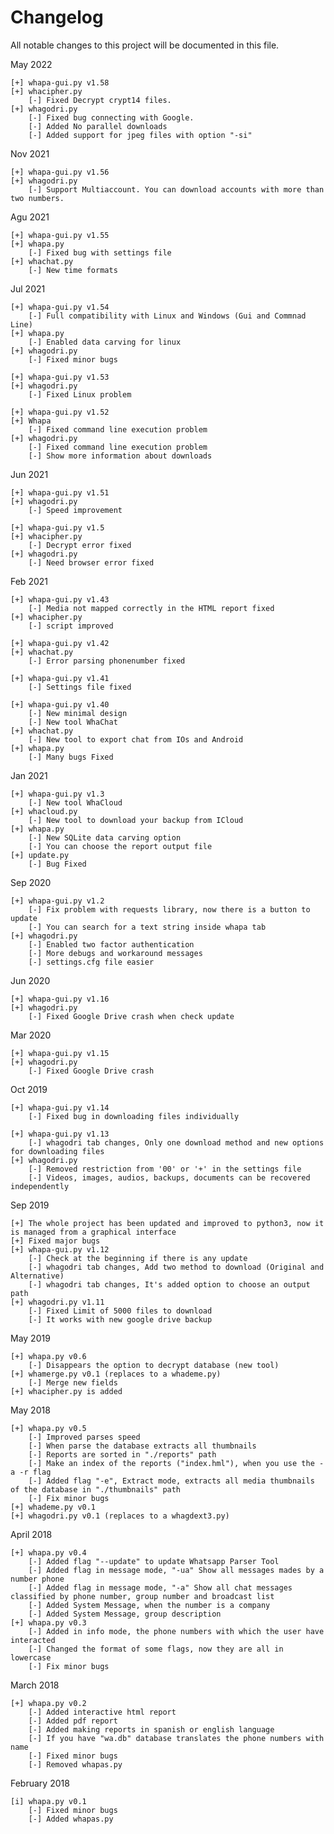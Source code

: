 Changelog
====
All notable changes to this project will be documented in this file.

May 2022

	[+] whapa-gui.py v1.58
	[+] whacipher.py
		[-] Fixed Decrypt crypt14 files.
	[+] whagodri.py
		[-] Fixed bug connecting with Google.
		[-] Added No parallel downloads
		[-] Added support for jpeg files with option "-si"

Nov 2021

	[+] whapa-gui.py v1.56
	[+] whagodri.py
		[-] Support Multiaccount. You can download accounts with more than two numbers.
Agu 2021

	[+] whapa-gui.py v1.55
	[+] whapa.py
		[-] Fixed bug with settings file
	[+] whachat.py
		[-] New time formats
		
Jul 2021

	[+] whapa-gui.py v1.54
		[-] Full compatibility with Linux and Windows (Gui and Commnad Line)
	[+] whapa.py
		[-] Enabled data carving for linux
	[+] whagodri.py
		[-] Fixed minor bugs

	[+] whapa-gui.py v1.53
	[+] whagodri.py
		[-] Fixed Linux problem

	[+] whapa-gui.py v1.52
	[+] Whapa
		[-] Fixed command line execution problem
	[+] whagodri.py
		[-] Fixed command line execution problem
		[-] Show more information about downloads
		

Jun 2021

	[+] whapa-gui.py v1.51
	[+] whagodri.py
		[-] Speed improvement
		
	[+] whapa-gui.py v1.5
	[+] whacipher.py
		[-] Decrypt error fixed
	[+] whagodri.py
		[-] Need browser error fixed

Feb 2021

	[+] whapa-gui.py v1.43
		[-] Media not mapped correctly in the HTML report fixed
	[+] whacipher.py
		[-] script improved
		
	[+] whapa-gui.py v1.42
	[+] whachat.py
		[-] Error parsing phonenumber fixed
		
	[+] whapa-gui.py v1.41
		[-] Settings file fixed
	
	[+] whapa-gui.py v1.40
		[-] New minimal design
		[-] New tool WhaChat
	[+] whachat.py
		[-] New tool to export chat from IOs and Android
	[+] whapa.py
		[-] Many bugs Fixed
					
Jan 2021

	[+] whapa-gui.py v1.3
		[-] New tool WhaCloud
	[+] whacloud.py
		[-] New tool to download your backup from ICloud
	[+] whapa.py
		[-] New SQLite data carving option
		[-] You can choose the report output file
	[+] update.py
		[-] Bug Fixed
		
Sep 2020

	[+] whapa-gui.py v1.2
		[-] Fix problem with requests library, now there is a button to update
		[-] You can search for a text string inside whapa tab
	[+] whagodri.py
		[-] Enabled two factor authentication
		[-] More debugs and workaround messages
		[-] settings.cfg file easier
		
Jun 2020

	[+] whapa-gui.py v1.16
	[+] whagodri.py
		[-] Fixed Google Drive crash when check update
	
Mar 2020
	
	[+] whapa-gui.py v1.15
	[+] whagodri.py
		[-] Fixed Google Drive crash

Oct 2019

	[+] whapa-gui.py v1.14
		[-] Fixed bug in downloading files individually
		
	[+] whapa-gui.py v1.13
		[-] whagodri tab changes, Only one download method and new options for downloading files
	[+] whagodri.py
		[-] Removed restriction from '00' or '+' in the settings file
		[-] Videos, images, audios, backups, documents can be recovered independently
	
Sep 2019

	[+] The whole project has been updated and improved to python3, now it is managed from a graphical interface
	[+] Fixed major bugs
	[+] whapa-gui.py v1.12
		[-] Check at the beginning if there is any update
		[-] whagodri tab changes, Add two method to download (Original and Alternative)
		[-] whagodri tab changes, It's added option to choose an output path
	[+] whagodri.py v1.11
		[-] Fixed Limit of 5000 files to download
		[-] It works with new google drive backup

May 2019

	[+] whapa.py v0.6
		[-] Disappears the option to decrypt database (new tool)
	[+] whamerge.py v0.1 (replaces to a whademe.py)
		[-] Merge new fields
	[+] whacipher.py is added

May 2018

	[+] whapa.py v0.5
		[-] Improved parses speed
		[-] When parse the database extracts all thumbnails
		[-] Reports are sorted in "./reports" path
		[-] Make an index of the reports ("index.hml"), when you use the -a -r flag 
		[-] Added flag "-e", Extract mode, extracts all media thumbnails of the database in "./thumbnails" path
		[-] Fix minor bugs
	[+] whademe.py v0.1
	[+] whagodri.py v0.1 (replaces to a whagdext3.py)

April 2018

    [+] whapa.py v0.4
    	[-] Added flag "--update" to update Whatsapp Parser Tool
    	[-] Added flag in message mode, "-ua" Show all messages mades by a number phone
    	[-] Added flag in message mode, "-a" Show all chat messages classified by phone number, group number and broadcast list 
    	[-] Added System Message, when the number is a company
    	[-] Added System Message, group description
    [+] whapa.py v0.3
    	[-] Added in info mode, the phone numbers with which the user have interacted
    	[-] Changed the format of some flags, now they are all in lowercase
    	[-] Fix minor bugs
    
March 2018

	[+] whapa.py v0.2
		[-] Added interactive html report
		[-] Added pdf report
		[-] Added making reports in spanish or english language
		[-] If you have "wa.db" database translates the phone numbers with name
		[-] Fixed minor bugs
		[-] Removed whapas.py 
    
February 2018

	[i] whapa.py v0.1
		[-] Fixed minor bugs
		[-] Added whapas.py

